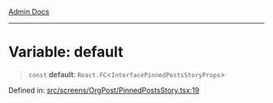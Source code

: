 [Admin Docs](/)

***

# Variable: default

> `const` **default**: `React.FC`\<`InterfacePinnedPostsStoryProps`\>

Defined in: [src/screens/OrgPost/PinnedPostsStory.tsx:19](https://github.com/PalisadoesFoundation/talawa-admin/blob/main/src/screens/OrgPost/PinnedPostsStory.tsx#L19)
